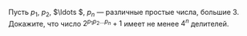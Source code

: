 Пусть ${{p}_{1}}$, ${{p}_{2}}$, $\ldots $, ${{p}_{n}}$  —  различные простые числа, 
большие 3. Докажите, что число ${{2}^{{{p}_{1}}{{p}_{2}}\ldots {{p}_{n}}}}+1$ имеет не менее ${{4}^{n}}$ делителей.